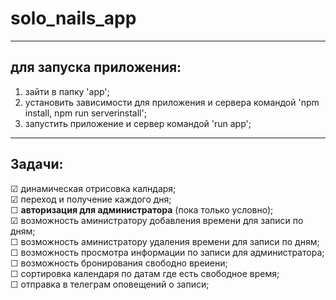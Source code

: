 # solo_nails_app
---

## для запуска приложения: 
  1. зайти в папку 'app';
  2. установить зависимости для приложения и сервера командой 'npm install, npm run serverinstall';
  3. запустить приложение и сервер командой 'run app';


***

## Задачи:
  &#9745; динамическая отрисовка калндаря;  
  &#9745; переход и получение каждого дня;  
  &#9744; **авторизация для администратора** (пока только условно);  
  &#9745; возможность аминистратору добавления времени для записи по дням;  
  &#9744; возможность аминистратору удаления времени для записи по дням;  
  &#9744; возможность просмотра информации по записи для администратора;  
  &#9744; возможность бронирования свободно вреиени;  
  &#9744; сортировка календаря по датам где есть свободное время;  
  &#9744; отправка в телеграм оповещений о записи; 
